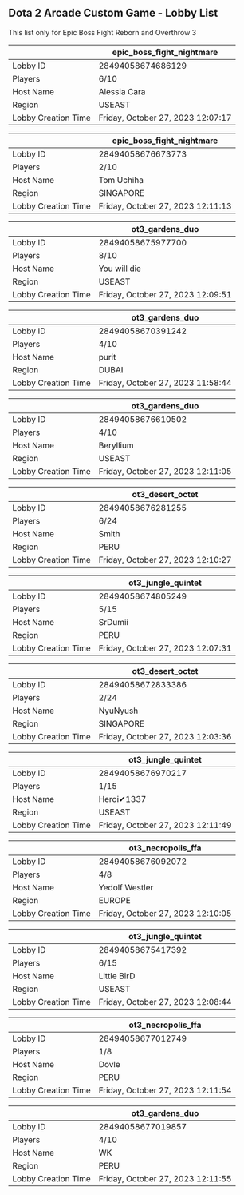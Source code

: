 ## Dota 2 Arcade Custom Game - Lobby List

This list only for Epic Boss Fight Reborn and Overthrow 3

|  | epic_boss_fight_nightmare |
| ------ | ------ |
| Lobby ID | 28494058674686129 |
| Players | 6/10 |
| Host Name | Alessia Cara |
| Region | USEAST |
| Lobby Creation Time | Friday, October 27, 2023 12:07:17 |


|  | epic_boss_fight_nightmare |
| ------ | ------ |
| Lobby ID | 28494058676673773 |
| Players | 2/10 |
| Host Name | Tom Uchiha |
| Region | SINGAPORE |
| Lobby Creation Time | Friday, October 27, 2023 12:11:13 |


|  | ot3_gardens_duo |
| ------ | ------ |
| Lobby ID | 28494058675977700 |
| Players | 8/10 |
| Host Name | You will die |
| Region | USEAST |
| Lobby Creation Time | Friday, October 27, 2023 12:09:51 |


|  | ot3_gardens_duo |
| ------ | ------ |
| Lobby ID | 28494058670391242 |
| Players | 4/10 |
| Host Name | purit |
| Region | DUBAI |
| Lobby Creation Time | Friday, October 27, 2023 11:58:44 |


|  | ot3_gardens_duo |
| ------ | ------ |
| Lobby ID | 28494058676610502 |
| Players | 4/10 |
| Host Name | Beryllium |
| Region | USEAST |
| Lobby Creation Time | Friday, October 27, 2023 12:11:05 |


|  | ot3_desert_octet |
| ------ | ------ |
| Lobby ID | 28494058676281255 |
| Players | 6/24 |
| Host Name | Smith |
| Region | PERU |
| Lobby Creation Time | Friday, October 27, 2023 12:10:27 |


|  | ot3_jungle_quintet |
| ------ | ------ |
| Lobby ID | 28494058674805249 |
| Players | 5/15 |
| Host Name | SrDumii |
| Region | PERU |
| Lobby Creation Time | Friday, October 27, 2023 12:07:31 |


|  | ot3_desert_octet |
| ------ | ------ |
| Lobby ID | 28494058672833386 |
| Players | 2/24 |
| Host Name | NyuNyush |
| Region | SINGAPORE |
| Lobby Creation Time | Friday, October 27, 2023 12:03:36 |


|  | ot3_jungle_quintet |
| ------ | ------ |
| Lobby ID | 28494058676970217 |
| Players | 1/15 |
| Host Name | Heroi✔1337 |
| Region | USEAST |
| Lobby Creation Time | Friday, October 27, 2023 12:11:49 |


|  | ot3_necropolis_ffa |
| ------ | ------ |
| Lobby ID | 28494058676092072 |
| Players | 4/8 |
| Host Name | Yedolf Westler |
| Region | EUROPE |
| Lobby Creation Time | Friday, October 27, 2023 12:10:05 |


|  | ot3_jungle_quintet |
| ------ | ------ |
| Lobby ID | 28494058675417392 |
| Players | 6/15 |
| Host Name | Little BirD |
| Region | USEAST |
| Lobby Creation Time | Friday, October 27, 2023 12:08:44 |


|  | ot3_necropolis_ffa |
| ------ | ------ |
| Lobby ID | 28494058677012749 |
| Players | 1/8 |
| Host Name | Dovle |
| Region | PERU |
| Lobby Creation Time | Friday, October 27, 2023 12:11:54 |


|  | ot3_gardens_duo |
| ------ | ------ |
| Lobby ID | 28494058677019857 |
| Players | 4/10 |
| Host Name | WK |
| Region | PERU |
| Lobby Creation Time | Friday, October 27, 2023 12:11:55 |


